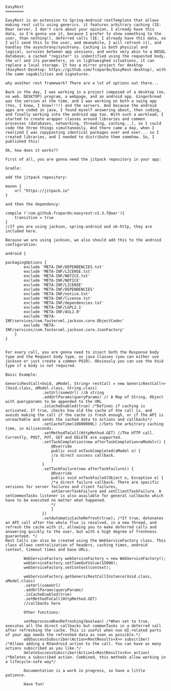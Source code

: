     EasyRest
    ========
    
    EasyRest is an extension to Spring-Android restTemplate that allows making rest calls using generics. it features arbitrary caching (IE: Dear server, I don't care about your opinion, I already have this data, so I'm gonna use it, because I prefer to show something to the user, than nothing!), deferred calls (IE: I already have this data, so I will send this to the user, and meanwhile, I will refresh it), and handles the asynchrony/synchrony. Caching is both physical and logical, survives between app sessions, and works very akin to a NOSQL database; a cached "register" is indentified using the requested body, the url and its parameters, so in lightweighed situations, it can replace a local storage. It has a mirror project for desktop (EasyRest-Desktop: https://github.com/fcopardo/EasyRest-desktop), with the same capabilities and signatures.
    
    why another rest framework? There are a lot of options out there...
    
    Back in the day, I was working in a project composed of a desktop (no, no web. DESKTOP) program, a webpage, and an android app. Gingerbread was the version at the time, and I was working on both a swing app (Yes, I know, I know!!!!) and the servers. And because the android apps are coded in java, I found myself answering about, then coding, and finally working into the android app too. With such a workload, I started to create wrapper classes around libraries and common processes (databases, networking, threading, caching...), so I could code the three things simultaneosly. And there came a day, when I realized I was copypasting identical packages over and over... so I created libraries, and I needed to distribute them somehow. So, I published this!
    
    Ok, how does it works??
    
    First of all, you are gonna need the jitpack repository in your app:
    
    Gradle:
    
    add the jitpack repository:
    
    maven { 
        url "https://jitpack.io" 
    }
    
    and then the dependency:
    
    compile ('com.github.fcopardo:easyrest:v1.3.7@aar'){
        transitive = true
    }
    //If you are using jackson, spring-android and ok-http, they are included here.
    
    Because we are using jackson, we also should add this to the android configuration:
    
    android {
    
    packagingOptions {
            exclude 'META-INF/DEPENDENCIES.txt'
            exclude 'META-INF/LICENSE.txt'
            exclude 'META-INF/NOTICE.txt'
            exclude 'META-INF/NOTICE'
            exclude 'META-INF/LICENSE'
            exclude 'META-INF/DEPENDENCIES'
            exclude 'META-INF/notice.txt'
            exclude 'META-INF/license.txt'
            exclude 'META-INF/dependencies.txt'
            exclude 'META-INF/LGPL2.1'
            exclude 'META-INF/ASL2.0'
            exclude 'META-INF/services/com.fasterxml.jackson.core.ObjectCodec'
            exclude 'META-INF/services/com.fasterxml.jackson.core.JsonFactory'
        }
    }
    
    
    For every call, you are gonna need to inject both the Response body type and the Request body type, as java classes (you can either use jackson or just create a common POJO). Obviously you can use the Void type if a body is not required.
    
    Basic Example:
    
    GenericRestCall<Void, aModel, String> restCall = new GenericRestCall<>(Void.class, aModel.class, String.class)
                    .setUrl(someUrl) //A string
                    .addUrlParams(queryParams) // A Map of String, Object with queryparams to be appended to the URL
                    .isCacheEnabled(true) /*Defines if caching is activated. If true, checks how old the cache of the call is, and avoids making the call if the cache is fresh enough, or if the API is unreachable and sends the cached data to actions and callbacks*/
                    .setCacheTime(10800000L) //Sets the arbitrary caching time, in miliseconds.
                    .setMethodToCall(HttpMethod.GET) //The HTTP call. Currently, POST, PUT, GET and DELETE are supported.
                    .setTaskCompletion(new afterTaskCompletion<aModel>() {
                        @Override
                        public void onTaskCompleted(aModel o) {
                        //a direct success callback.
                        }
                    }
                    .setTaskFailure(new afterTaskFailure() {
                        @Override
                        public void onTaskFailed(Object o, Exception e) {
                        /*a direct failure callback. There are specific versions for server failures and client failures,
                        setServerTaskFailure and setClientTaskFailure. A setCommonTasks listener is also available for general callbacks which have to be executed no matter what happened.
                        */
                        }
                    })
                    .setAutomaticCacheRefresh(true); /*If true, detonates an API call after the whole flux is resolved, in a new thread, and refresh the cache with it, allowing you to make deferred calls and answering quickly to the user, but with a high degree of freshness guaranteed. */
    Rest Calls can also be created using the WebServiceFactory class. This class allows centralization of headers, caching times, android context, timeout times and base URLs.
    
            WebServiceFactory webServiceFactory = new WebServiceFactory();
            webServiceFactory.setTimeOutValue(15000);
            webServiceFactory.setContext(context);
            
            webServiceFactory.getGenericRestCallInstance(Void.class, aModel.class)
            .setUrl(someUrl)
            .addUrlParams(queryParams)
            .isCacheEnabled(true)
            .setMethodToCall(HttpMethod.GET)
            //callbacks here
            
            Other functions:
            
            setReprocessWhenRefreshing(boolean) /*When set to true, executes all the direct callbacks but commonTasks in a deferred call after refreshing the cache. This is useful when non UI-related parts of your app needs the refreshed data as soon as possible.*/
            addSuccessSubscriber(Action<RestResults<X>> subscriber) /*Allows adding a RXandroid action to the call. You can have as many actions subscribed as you like.*/
            deleteSuccessSubscriber(Action1<RestResults<X>> action) /*Deletes a subscribed action. Combined, this methods allow working in a lifecycle-safe way*/
            
            Documentation is a work in progress, so have a little patience.
            
            Have fun!
